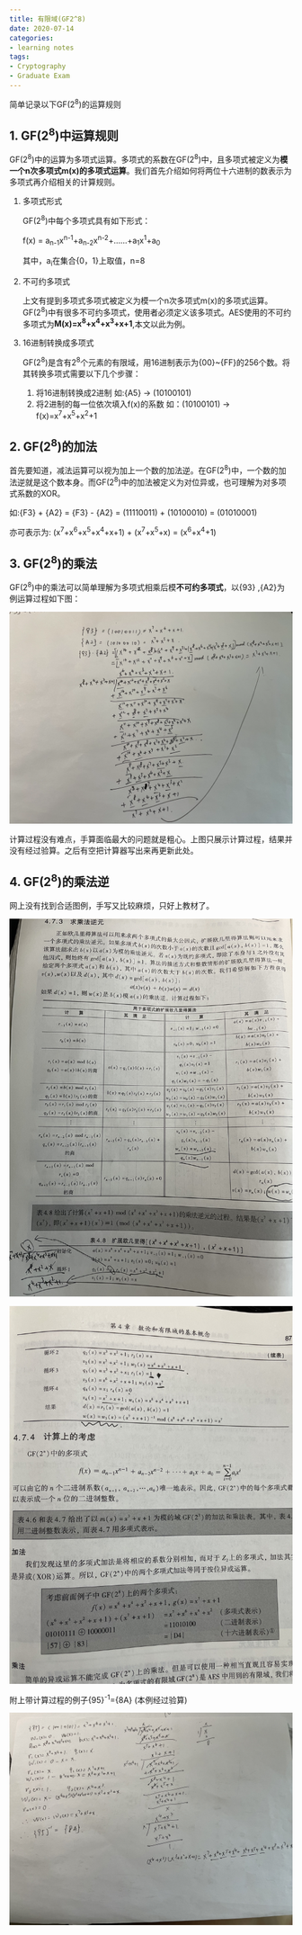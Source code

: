 ```yaml
---
title: 有限域(GF2^8)
date: 2020-07-14
categories:
- learning notes
tags: 
- Cryptography
- Graduate Exam
---
```


简单记录以下GF(2<sup>8</sup>)的运算规则

## 1. GF(2<sup>8</sup>)中运算规则

GF(2<sup>8</sup>)中的运算为多项式运算。多项式的系数在GF(2<sup>8</sup>)中，且多项式被定义为**模一个n次多项式m(x)的多项式运算**。我们首先介绍如何将两位十六进制的数表示为多项式再介绍相关的计算规则。

1. 多项式形式

   GF(2<sup>8</sup>)中每个多项式具有如下形式：

   f(x) = a<sub>n-1</sub>x<sup>n-1</sup>+a<sub>n-2</sub>x<sup>n-2</sup>+……+a<sub>1</sub>x<sup>1</sup>+a<sub>0</sub>

   其中，a<sub>i</sub>在集合{0，1}上取值，n=8

2. 不可约多项式

   上文有提到多项式多项式被定义为模一个n次多项式m(x)的多项式运算。GF(2<sup>8</sup>)中有很多不可约多项式，使用者必须定义该多项式。AES使用的不可约多项式为**M(x)=x<sup>8</sup>+x<sup>4</sup>+x<sup>3</sup>+x+1**,本文以此为例。

3. 16进制转换成多项式

   GF(2<sup>8</sup>)是含有2<sup>8</sup>个元素的有限域，用16进制表示为{00}~{FF}的256个数。将其转换多项式需要以下几个步骤：

   1. 将16进制转换成2进制 如:{A5} -> (10100101)
   2. 将2进制的每一位依次填入f(x)的系数 如：(10100101) -> f(x)=x<sup>7</sup>+x<sup>5</sup>+x<sup>2</sup>+1

## 2. GF(2<sup>8</sup>)的加法

首先要知道，减法运算可以视为加上一个数的加法逆。在GF(2<sup>8</sup>)中，一个数的加法逆就是这个数本身。而GF(2<sup>8</sup>)中的加法被定义为对位异或，也可理解为对多项式系数的XOR。

如:{F3} + {A2} = {F3} - {A2}  = (11110011) + (10100010) = (01010001)

亦可表示为: (x<sup>7</sup>+x<sup>6</sup>+x<sup>5</sup>+x<sup>4</sup>+x+1) + (x<sup>7</sup>+x<sup>5</sup>+x) = (x<sup>6</sup>+x<sup>4</sup>+1)

## 3. GF(2<sup>8</sup>)的乘法

GF(2<sup>8</sup>)中的乘法可以简单理解为多项式相乘后模**不可约多项式**，以{93} ,{A2}为例运算过程如下图：

![计算过程](../img/IMG_1115.png)

计算过程没有难点，手算面临最大的问题就是粗心。上图只展示计算过程，结果并没有经过验算。之后有空把计算器写出来再更新此处。

## 4. GF(2<sup>8</sup>)的乘法逆

网上没有找到合适图例，手写又比较麻烦，只好上教材了。

![乘法逆1](../img/IMG_1116.png)

![乘法逆2](..\img\IMG_1117.JPG)

附上带计算过程的例子{95}<sup>-1</sup>={8A} (本例经过验算)

![笔算演示](../img/IMG_1118.JPG)
